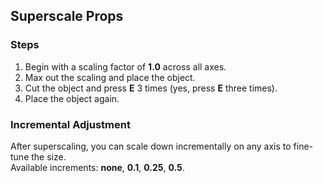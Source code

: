 ## Superscale Props

### Steps

1. Begin with a scaling factor of **1.0** across all axes.
2. Max out the scaling and place the object.
3. Cut the object and press **E** 3 times (yes, press **E** three times).
4. Place the object again.

### Incremental Adjustment

After superscaling, you can scale down incrementally on any axis to fine-tune the size.  
Available increments: **none**, **0.1**, **0.25**, **0.5**.

